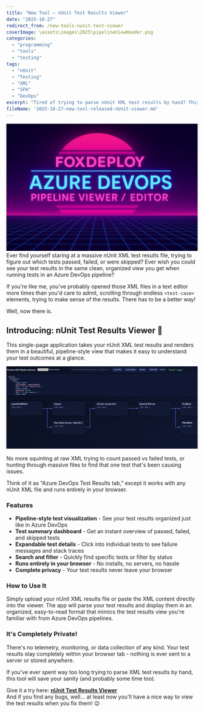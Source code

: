```yaml
---
title: "New Tool – nUnit Test Results Viewer"
date: "2025-10-27"
redirect_from: /new-tools-nunit-test-viewer
coverImage: \assets\images\2025\pipelineViewHeader.png
categories:
  - "programming"
  - "tools"
  - "testing"
tags:
  - "nUnit"
  - "Testing"
  - "XML"
  - "SPA"
  - "DevOps"
excerpt: "Tired of trying to parse nUnit XML test results by hand? This new single-page application renders your test results in a clean, pipeline-style view that makes it easy to understand your test outcomes at a glance."
fileName: '2025-10-27-new-tool-released-nUnit-viewer.md'
---
```


![](../assets/images/2025/pipelineViewHeader.png)
Ever find yourself staring at a massive nUnit XML test results file, trying to figure out which tests passed, failed, or were skipped? Ever wish you could see your test results in the same clean, organized view you get when running tests in an Azure DevOps pipeline?

If you're like me, you've probably opened those XML files in a text editor more times than you'd care to admit, scrolling through endless `<test-case>` elements, trying to make sense of the results. There has to be a better way!

Well, now there is.

## Introducing: **nUnit Test Results Viewer** 🎉

This single-page application takes your nUnit XML test results and renders them in a beautiful, pipeline-style view that makes it easy to understand your test outcomes at a glance.

![nUnit Test Results in a clean, organized view](<../assets/images/2025/pipelineView.png>)

No more squinting at raw XML trying to count passed vs failed tests, or hunting through massive files to find that one test that's been causing issues.

Think of it as "Azure DevOps Test Results tab," except it works with any nUnit XML file and runs entirely in your browser.

### Features
- **Pipeline-style test visualization** - See your test results organized just like in Azure DevOps
- **Test summary dashboard** - Get an instant overview of passed, failed, and skipped tests
- **Expandable test details** - Click into individual tests to see failure messages and stack traces
- **Search and filter** - Quickly find specific tests or filter by status
- **Runs entirely in your browser** - No installs, no servers, no hassle
- **Complete privacy** - Your test results never leave your browser


### How to Use It
Simply upload your nUnit XML results file or paste the XML content directly into the viewer. The app will parse your test results and display them in an organized, easy-to-read format that mimics the test results view you're familiar with from Azure DevOps pipelines.

### It's Completely Private!
There's no telemetry, monitoring, or data collection of any kind. Your test results stay completely within your browser tab - nothing is ever sent to a server or stored anywhere.


If you've ever spent way too long trying to parse XML test results by hand, this tool will save your sanity (and probably some time too).

Give it a try here: **[nUnit Test Results Viewer](https://www.foxdeploy.com/NUnitTestViewer/)**  
And if you find any bugs, well... at least now you'll have a nice way to view the test results when you fix them! 😉
